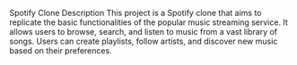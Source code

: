 Spotify Clone
Description
This project is a Spotify clone that aims to replicate the basic functionalities of the popular music streaming service. It allows users to browse, search, and listen to music from a vast library of songs. Users can create playlists, follow artists, and discover new music based on their preferences.
